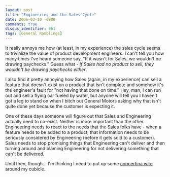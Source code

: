 ```yaml
---
layout: post
title: "Engineering and the Sales Cycle"
date: 2006-03-10 -0800
comments: true
disqus_identifier: 961
tags: [General Ramblings]
---
```

It really annoys me how (at least, in my experience) the sales cycle
seems to trivialize the value of product development engineers. I can't
tell you how many times I've heard someone say, "If it wasn't for Sales,
we wouldn't be drawing paychecks." Guess what - *if Sales had no product
to sell, they wouldn't be drawing paychecks either*.

 I also find it pretty annoying how Sales (again, in my experience) can
sell a feature that doesn't exist on a product that isn't complete and
somehow it's the engineer's fault for "not having that done on time."
Hey, man, I can run out and sell a flying car fueled by water, but
anyone will tell you I haven't got a leg to stand on when I bitch out
General Motors asking why that isn't quite done yet because the customer
is expecting it.

 One of these days someone will figure out that Sales and Engineering
actually need to co-exist. Neither is more important than the other.
Engineering needs to react to the needs that the Sales folks have - when
a feature needs to be added to a product, that information needs to be
seriously considered by Engineering (before it gets sold to a customer).
Sales needs to stop promising things that Engineering can't deliver and
then turning around and blaming Engineering for not delivering something
that can't be delivered.

 Until then, though... I'm thinking I need to put up some [concertina
wire](http://en.wikipedia.org/wiki/Concertina_wire) around my cubicle.
